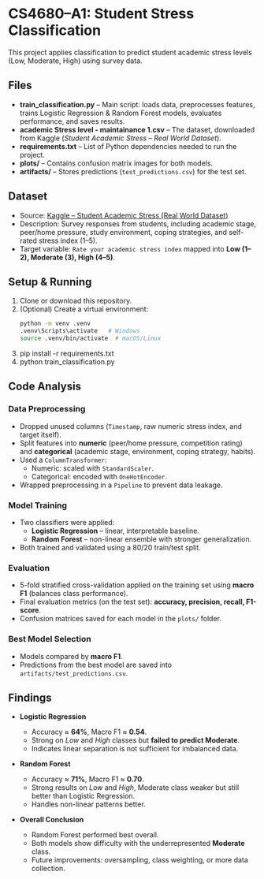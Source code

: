 # CS4680–A1: Student Stress Classification

This project applies classification to predict student academic stress levels (Low, Moderate, High) using survey data.

## Files
- **train_classification.py** – Main script: loads data, preprocesses features, trains Logistic Regression & Random Forest models, evaluates performance, and saves results.
- **academic Stress level - maintainance 1.csv** – The dataset, downloaded from Kaggle (*Student Academic Stress – Real World Dataset*).
- **requirements.txt** – List of Python dependencies needed to run the project.
- **plots/** – Contains confusion matrix images for both models.
- **artifacts/** – Stores predictions (`test_predictions.csv`) for the test set.

## Dataset
- Source: [Kaggle – Student Academic Stress (Real World Dataset)](https://www.kaggle.com/datasets/poushal02/student-academic-stress-real-world-dataset)  
- Description: Survey responses from students, including academic stage, peer/home pressure, study environment, coping strategies, and self-rated stress index (1–5).  
- Target variable: `Rate your academic stress index` mapped into **Low (1–2), Moderate (3), High (4–5)**.

## Setup & Running
1. Clone or download this repository.
2. (Optional) Create a virtual environment:
   ```bash
   python -m venv .venv
   .venv\Scripts\activate   # Windows
   source .venv/bin/activate  # macOS/Linux
3. pip install -r requirements.txt
4. python train_classification.py

## Code Analysis

### Data Preprocessing
- Dropped unused columns (`Timestamp`, raw numeric stress index, and target itself).
- Split features into **numeric** (peer/home pressure, competition rating) and **categorical** (academic stage, environment, coping strategy, habits).
- Used a `ColumnTransformer`:
  - Numeric: scaled with `StandardScaler`.
  - Categorical: encoded with `OneHotEncoder`.
- Wrapped preprocessing in a `Pipeline` to prevent data leakage.

### Model Training
- Two classifiers were applied:
  - **Logistic Regression** – linear, interpretable baseline.
  - **Random Forest** – non-linear ensemble with stronger generalization.
- Both trained and validated using a 80/20 train/test split.

### Evaluation
- 5-fold stratified cross-validation applied on the training set using **macro F1** (balances class performance).
- Final evaluation metrics (on the test set): **accuracy, precision, recall, F1-score**.
- Confusion matrices saved for each model in the `plots/` folder.

### Best Model Selection
- Models compared by **macro F1**.
- Predictions from the best model are saved into `artifacts/test_predictions.csv`.

## Findings

- **Logistic Regression**
  - Accuracy ≈ **64%**, Macro F1 ≈ **0.54**.
  - Strong on *Low* and *High* classes but **failed to predict Moderate**.
  - Indicates linear separation is not sufficient for imbalanced data.

- **Random Forest**
  - Accuracy ≈ **71%**, Macro F1 ≈ **0.70**.
  - Strong results on *Low* and *High*, Moderate class weaker but still better than Logistic Regression.
  - Handles non-linear patterns better.

- **Overall Conclusion**
  - Random Forest performed best overall.
  - Both models show difficulty with the underrepresented **Moderate** class.
  - Future improvements: oversampling, class weighting, or more data collection.
